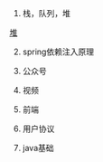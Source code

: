 1. 栈，队列，堆

[堆](https://www.jianshu.com/p/6b526aa481b1)

2. spring依赖注入原理

3. 公众号

4. 视频

5. 前端

6. 用户协议

7. java基础